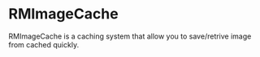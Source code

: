 RMImageCache
============

RMImageCache is a caching system that allow you to save/retrive image from cached quickly.
